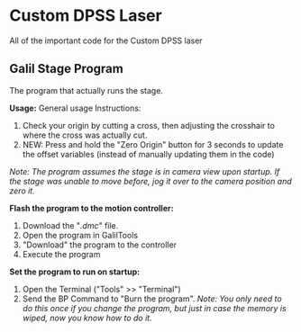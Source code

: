# Custom DPSS Laser
All of the important code for the Custom DPSS laser

## Galil Stage Program
The program that actually runs the stage.

**Usage:**
General usage Instructions:
1. Check your origin by cutting a cross, then adjusting the crosshair to where the cross was actually cut.
2. NEW: Press and hold the "Zero Origin" button for 3 seconds to update the offset variables (instead of manually updating them in the code)

_Note: The program assumes the stage is in camera view upon startup. If the stage was unable to move before, jog it over to the camera position and zero it._

**Flash the program to the motion controller:**
1. Download the "_.dmc_" file.
2. Open the program in GalilTools
3. "Download" the program to the controller
4. Execute the program

**Set the program to run on startup:**
1. Open the Terminal ("Tools" >> "Terminal")
2. Send the BP Command to "Burn the program". _Note: You only need to do this once if you change the program, but just in case the memory is wiped, now you know how to do it._
